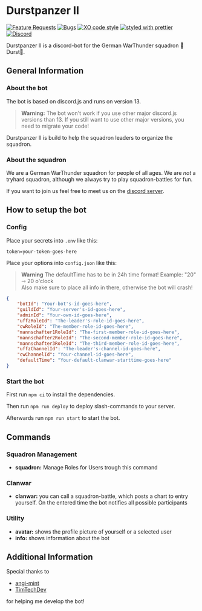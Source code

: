 # Durstpanzer II

[![Feature Requests](https://img.shields.io/github/issues/SAASMEEM/Durst_WT_Bot/enhancement?label=Feature%20Requests)](https://github.com/SAASMEEM/Durst_WT_Bot/labels/enhancement)
[![Bugs](https://img.shields.io/github/issues/SAASMEEM/Durst_WT_Bot/bug?label=Bugs&color=critical)](https://github.com/SAASMEEM/Durst_WT_Bot/labels/bug)
[![XO code style](https://img.shields.io/badge/code_style-XO-5ed9c7.svg)](https://github.com/xojs/xo)
[![styled with prettier](https://img.shields.io/badge/styled_with-prettier-ff69b4.svg)](https://github.com/prettier/prettier)
[![Discord](https://img.shields.io/badge/discord-join-7289DA.svg?logo=discord)](https://discord.gg/KbbXnCKaTY)

Durstpanzer II is a discord-bot for the German WarThunder squadron 🍻Durst🍻.

## General Information

### About the bot

The bot is based on discord.js and runs on version 13.
> **Warning:**
> The bot won't work if you use other major discord.js versions than 13.
> If you still want to use other major versions, you need to migrate your code!

Durstpanzer II is build to help the squadron leaders to organize the squadron.

### About the squadron

We are a German WarThunder squadron for people of all ages. We are _not_ a tryhard squadron, although we always try to play squadron-battles for fun.

If you want to join us feel free to meet us on the [discord server](https://discord.gg/KbbXnCKaTY).

## How to setup the bot

### Config

Place your secrets into `.env` like this:

```env
token=your-token-goes-here

```

Place your options into `config.json` like this:

> **Warning**
> The defaultTime has to be in 24h time format!
> Example: "20" ⇾ 20 o'clock\
> Also make sure to place all info in there, otherwise the bot will crash!

```json
{
    "botId": "Your-bot's-id-goes-here",
    "guildId": "Your-server's-id-goes-here",
    "adminId": "Your-own-id-goes-here",
    "uffzRoleId": "The-leader's-role-id-goes-here",
    "cwRoleId": "The-member-role-id-goes-here",
    "mannschafter1RoleId": "The-first-member-role-id-goes-here",
    "mannschafter2RoleId": "The-second-member-role-id-goes-here",
    "mannschafter3RoleId": "The-third-member-role-id-goes-here",
    "uffzChannelId": "The-leader's-channel-id-goes-here",
    "cwChannelId": "Your-channel-id-goes-here",
    "defaultTime": "Your-default-clanwar-starttime-goes-here"
}

```

### Start the bot

First run `npm ci` to install the dependencies.

Then run `npm run deploy` to deploy slash-commands to your server.

Afterwards run `npm run start` to start the bot.

## Commands

### Squadron Management

- **squadron:** Manage Roles for Users trough this command

### Clanwar

- **clanwar:** you can call a squadron-battle, which posts a chart to entry yourself. On the entered time the bot notifies all possible participants

### Utility

- **avatar:** shows the profile picture of yourself or a selected user
- **info:** shows information about the bot
  
## Additional Information

Special thanks to

- [angi-mint](https://github.com/angi-mint)
- [TimTechDev](https://github.com/TimTechDev)

for helping me develop the bot!
